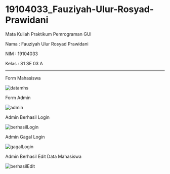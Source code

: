 # 19104033_Fauziyah-Ulur-Rosyad-Prawidani
Mata Kuliah Praktikum Pemrograman GUI

Nama : Fauziyah Ulur Rosyad Prawidani

NIM    : 19104033

Kelas  : S1 SE 03 A


-----------------------------------------------------------------------------------------------------------------------------------------

Form Mahasiswa

![datamhs](https://user-images.githubusercontent.com/53574005/127475445-b31abd5c-04c6-48bc-812b-6b3a9dd8210f.jpg)


Form Admin

![admin](https://user-images.githubusercontent.com/53574005/127475675-d9efc48d-48c8-4fec-aa03-e6911fa411b8.jpg)

Admin Berhasil Login

![berhasilLogin](https://user-images.githubusercontent.com/53574005/127475754-f85a8aed-235e-4977-a0ec-2bc41f4819c0.jpg)

Admin Gagal Login

![gagalLogin](https://user-images.githubusercontent.com/53574005/127475771-b07bffb4-9d18-4c6f-888f-687656f134ca.jpg)

Admin Berhasil Edit Data Mahasiswa

![berhasilEdit](https://user-images.githubusercontent.com/53574005/127475872-d9a49a20-28bb-4c51-984f-26cee567c936.jpg)
